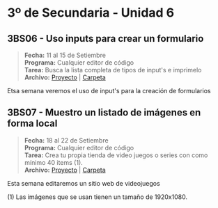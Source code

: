 # 3º de Secundaria - Unidad 6

## 3BS06 - Uso inputs para crear un formulario

> **Fecha:** 11 al 15 de Setiembre<br> **Programa:** Cualquier editor de código<br> **Tarea:** Busca la lista completa de tipos de input's e imprimelo<br> **Archivo:** [Proyecto](https://replit.com/@israelcueva/3S-3BS06-INPUTS#index.html) | [Carpeta](https://app.box.com/s/3yelumaa4ifg1d9uurs0lnixdg5p338i)

Etsa semana veremos el uso de input's para la creación de formularios

<div class="currentTheme">

## 3BS07 - Muestro un listado de imágenes en forma local

> **Fecha:** 18 al 22 de Setiembre<br> **Programa:** Cualquier editor de código<br> **Tarea:** Crea tu propia tienda de video juegos o series con como mínimo 40 items (1).<br> **Archivo:** [Proyecto](https://replit.com/@israelcueva/3S-3BS07-IMAGENES#index.html) | [Carpeta](https://app.box.com/s/3yelumaa4ifg1d9uurs0lnixdg5p338i)

Esta semana editaremos un sitio web de videojuegos

(1) Las imágenes que se usan tienen un tamaño de 1920x1080.

</div>